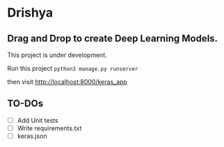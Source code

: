 # Drishya
## Drag and Drop to create Deep Learning Models.

This project is under development.

Run this project `python3 manage.py runserver`

then visit [http://localhost:8000/keras_app](http://localhost:8000/keras_app)


## TO-DOs

- [ ] Add Unit tests
- [ ] Write requirements.txt
- [ ] keras.json
